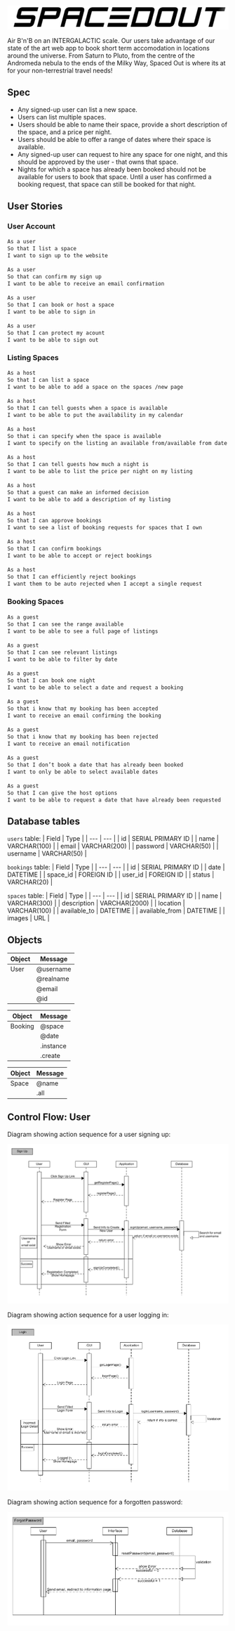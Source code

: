 ![Spaced Out](images/spacedout_logo.png)

Air B'n'B on an INTERGALACTIC scale. Our users take advantage of our state of the art web app to book short term accomodation in locations around the universe. From Saturn to Pluto, from the centre of the Andromeda nebula to the ends of the Milky Way, Spaced Out is where its at for your non-terrestrial travel needs!

## Spec

- Any signed-up user can list a new space.
- Users can list multiple spaces.
- Users should be able to name their space, provide a short description of the space, and a price per night.
- Users should be able to offer a range of dates where their space is available.
- Any signed-up user can request to hire any space for one night, and this should be approved by the user - that owns that space.
- Nights for which a space has already been booked should not be available for users to book that space.
Until a user has confirmed a booking request, that space can still be booked for that night.

## User Stories

### User Account
```
As a user
So that I list a space
I want to sign up to the website

As a user 
So that can confirm my sign up
I want to be able to receive an email confirmation

As a user
So that I can book or host a space
I want to be able to sign in

As a user
So that I can protect my acount
I want to be able to sign out
```

### Listing Spaces
```
As a host
So that I can list a space
I want to be able to add a space on the spaces /new page

As a host
So that I can tell guests when a space is available
I want to be able to put the availability in my calendar

As a host
So that i can specify when the space is available
I want to specify on the listing an available from/available from date

As a host
So that I can tell guests how much a night is
I want to be able to list the price per night on my listing

As a host 
So that a guest can make an informed decision
I want to be able to add a description of my listing

As a host
So that I can approve bookings
I want to see a list of booking requests for spaces that I own

As a host
So that I can confirm bookings
I want to be able to accept or reject bookings

As a host
So that I can efficiently reject bookings
I want them to be auto rejected when I accept a single request
```

### Booking Spaces
```
As a guest
So that I can see the range available
I want to be able to see a full page of listings

As a guest
So that I can see relevant listings
I want to be able to filter by date

As a guest
So that I can book one night
I want to be able to select a date and request a booking

As a guest
So that i know that my booking has been accepted
I want to receive an email confirming the booking

As a guest
So that i know that my booking has been rejected
I want to receive an email notification

As a guest 
So that I don’t book a date that has already been booked
I want to only be able to select available dates

As a guest
So that I can give the host options
I want to be able to request a date that have already been requested
```

## Database tables

`users` table:
| Field | Type |
| --- | --- |
| id | SERIAL PRIMARY ID |
| name | VARCHAR(100) |
| email | VARCHAR(200) |
| password | VARCHAR(50) |
| username | VARCHAR(50) |

`bookings` table:
| Field | Type |
| --- | --- |
| id | SERIAL PRIMARY ID |
| date | DATETIME |
| space_id | FOREIGN ID |
| user_id | FOREIGN ID |
| status | VARCHAR(20) |

`spaces` table:
| Field | Type |
| --- | --- |
| id | SERIAL PRIMARY ID |
| name | VARCHAR(300) |
| description | VARCHAR(2000) |
| location | VARCHAR(100) |
| available_to | DATETIME |
| available_from | DATETIME |
| images | URL |


## Objects

| Object | Message |
| --- | --- |
| User | @username |
| |  @realname |
| | @email |
| | @id |

| Object | Message |
| --- | --- |
| Booking | @space |
| | @date |
| | .instance |
| | .create |

| Object | Message |
| --- | --- |
| Space | @name |
| | .all |

## Control Flow: User

Diagram showing action sequence for a user signing up:

![sign_up](images/sign_up.png)

Diagram showing action sequence for a user logging in:

![login](images/login.png)

Diagram showing action sequence for a forgotten password:

![forgt_password](images/forgot_password.png)



